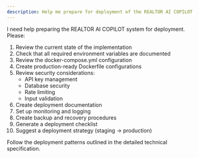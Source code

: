 ```yaml
---
description: Help me prepare for deployment of the REALTOR AI COPILOT
---
```


I need help preparing the REALTOR AI COPILOT system for deployment. Please:

1. Review the current state of the implementation
2. Check that all required environment variables are documented
3. Review the docker-compose.yml configuration
4. Create production-ready Dockerfile configurations
5. Review security considerations:
   - API key management
   - Database security
   - Rate limiting
   - Input validation
6. Create deployment documentation
7. Set up monitoring and logging
8. Create backup and recovery procedures
9. Generate a deployment checklist
10. Suggest a deployment strategy (staging → production)

Follow the deployment patterns outlined in the detailed technical specification.
